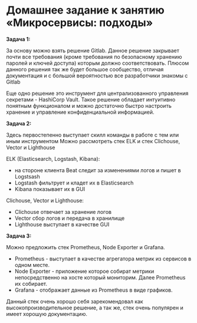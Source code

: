 # Домашнее задание к занятию «Микросервисы: подходы»

**Задача 1:**

За основу можно взять решение Gitlab. Данное решение закрывает почти все требования (кроме требования по безопасному хранению паролей и ключей доступа) которым должно соответствовать. Плюсом данного решения так же будет большое сообщество, отличая документация и с большой вероятностью все разработчики знакомы с Gitlab

Еще одно решение это инструмент для централизованного управления секретами - HashiCorp Vault. Такое решение обладает интуитивно понятным функционалом и можно достаточно быстро настроить хранение и управление конфиденциальной информацией.


**Задача 2:**

Здесь первостепенно выступает скилл команды в работе с тем или иным инструментом
Можно рассмотреть стек ELK и стек Clichouse, Vector и Lighthouse

ELK (Elasticsearch, Logstash, Kibana):
- на стороне клиента Beat следит за изменениями логов и пишет в Logstsash
- Logstash фильтрует и кладет их в  Elasticsearch
- Kibana показывает их в GUI

Clichouse, Vector и Lighthouse:

- Clichouse отвечает за хранение логов 
- Vector сбор логов и передача в хранилище
- Lighthouse выступает в качестве GUI


**Задача 3:**

Можно предложить стек Prometheus, Node Exporter и Grafana.

- Prometheus - выступает в качестве агрегатора метрик из сервисов в одном месте.
- Node Exporter - приложение которое собират метрики непосредственно на хосте который мониторим. Далее Prometheus их собирает.
- Grafana - отображает данные из  Prometheus в виде графиков.

Данный стек очень хорошо себя зарекомендовал как высокопроизводительное решение, а так же, стек очень популярен и имеет хорошую документацию. 